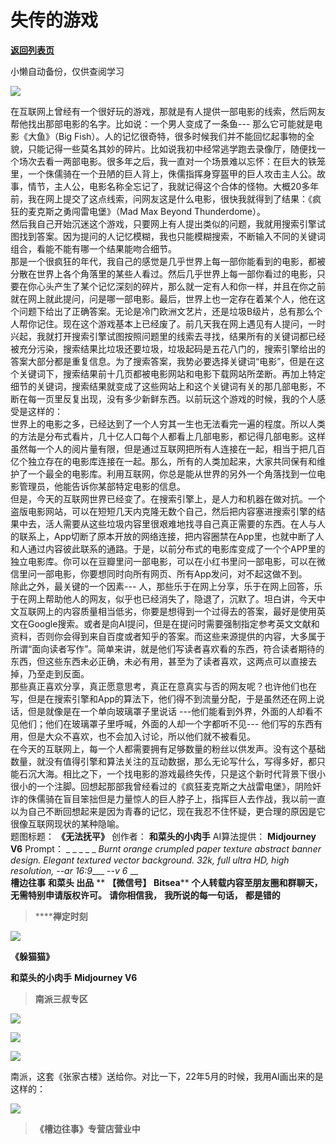 # 失传的游戏

[**返回列表页**](/gzh/槽边往事)

小懒自动备份，仅供查阅学习

![](https://mmbiz.qpic.cn/mmbiz_jpg/Ia6gU9JNtkricd58iayQ5UCL5LdsxiatcjCbgFOBrPFAAk8FzYKSIXw6lOAmMATD8PXB00QG9ic7Lvqc9u4ho6bZ5Q/640?wx_fmt=jpeg&from;=appmsg)

在互联网上曾经有一个很好玩的游戏，那就是有人提供一部电影的线索，然后网友帮他找出那部电影的名字。比如说：一个男人变成了一条鱼---
那么它可能就是电影《大鱼》（Big
Fish）。人的记忆很奇特，很多时候我们并不能回忆起事物的全貌，只能记得一些莫名其妙的碎片。比如说我初中经常逃学跑去录像厅，随便找一个场次去看一两部电影。很多年之后，我一直对一个场景难以忘怀：在巨大的铁笼里，一个侏儒骑在一个丑陋的巨人背上，侏儒指挥身穿盔甲的巨人攻击主人公。故事，情节，主人公，电影名称全忘记了，我就记得这个合体的怪物。大概20多年前，我在网上提交了这点线索，问网友这是什么电影，很快我就得到了结果：《疯狂的麦克斯之勇闯雷电堡》（Mad
Max Beyond Thunderdome）。  
然后我自己开始沉迷这个游戏，只要网上有人提出类似的问题，我就用搜索引擎试图找到答案。因为提问的人记忆模糊，我也只能模糊搜索，不断输入不同的关键词组合，看能不能有哪一个结果能吻合细节。  
那是一个很疯狂的年代，我自己的感觉是几乎世界上每一部你能看到的电影，都被分散在世界上各个角落里的某些人看过。然后几乎世界上每一部你看过的电影，只要在你心头产生了某个记忆深刻的碎片，那么就一定有人和你一样，并且在你之前就在网上就此提问，问是哪一部电影。最后，世界上也一定存在着某个人，他在这个问题下给出了正确答案。无论是冷门欧洲文艺片，还是垃圾B级片，总有那么个人帮你记住。现在这个游戏基本上已经废了。前几天我在网上遇见有人提问，一时兴起，我就打开搜索引擎试图按照问题里的线索去寻找，结果所有的关键词都已经被充分污染，搜索结果比垃圾还要垃圾，垃圾起码是五花八门的，搜索引擎给出的答案大部分都是重复信息。为了搜索答案，我势必要选择关键词“电影”，但是在这个关键词下，搜索结果前十几页都被电影网站和电影下载网站所垄断。再加上特定细节的关键词，搜索结果就变成了这些网站上和这个关键词有关的那几部电影，不断在每一页里反复出现，没有多少新鲜东西。以前玩这个游戏的时候，我的个人感受是这样的：  
世界上的电影之多，已经达到了一个人穷其一生也无法看完一遍的程度。所以人类的方法是分布式看片，几十亿人口每个人都看上几部电影，都记得几部电影。这样虽然每一个人的阅片量有限，但是通过互联网把所有人连接在一起，相当于把几百亿个独立存在的电影库连接在一起。那么，所有的人类加起来，大家共同保有和维护了一个最全的电影库。利用互联网，你总是能从世界的另外一个角落找到一位电影管理员，他能告诉你某部特定电影的信息。  
但是，今天的互联网世界已经变了。在搜索引擎上，是人力和机器在做对抗。一个盗版电影网站，可以在短短几天内克隆无数个自己，然后把内容塞进搜索引擎的结果中去，活人需要从这些垃圾内容里很艰难地找寻自己真正需要的东西。在人与人的联系上，App切断了原本开放的网络连接，把内容圈禁在App里，也就中断了人和人通过内容彼此联系的通路。于是，以前分布式的电影库变成了一个个APP里的独立电影库。你可以在豆瓣里问一部电影，可以在小红书里问一部电影，可以在微信里问一部电影，你要想同时向所有网页、所有App发问，对不起这做不到。  
除此之外，最关键的一个因素---
人，那些乐于在网上分享，乐于在网上回答，乐于在网上帮助他人的网友，似乎也已经消失了，隐退了，沉默了。坦白讲，今天中文互联网上的内容质量相当低劣，你要是想得到一个过得去的答案，最好是使用英文在Google搜索。或者是向AI提问，但是在提问时需要强制指定参考英文文献和资料，否则你会得到来自百度或者知乎的答案。而这些来源提供的内容，大多属于所谓“面向读者写作”。简单来讲，就是他们写读者喜欢看的东西，符合读者期待的东西，但这些东西未必正确，未必有用，甚至为了读者喜欢，这两点可以直接去掉，乃至走到反面。  
那些真正喜欢分享，真正愿意思考，真正在意真实与否的网友呢？也许他们也在写，但是在搜索引擎和App的算法下，他们得不到流量分配，于是虽然还在网上说话，但是就像是在一个单向玻璃罩子里说话
---他们能看到外界，外面的人却看不见他们；他们在玻璃罩子里呼喊，外面的人却一个字都听不见---
他们写的东西有用，但是大众不喜欢，也不会加入讨论，所以他们就不被看见。  
在今天的互联网上，每一个人都需要拥有足够数量的粉丝以供发声。没有这个基础数量，就没有值得引擎和算法关注的互动数据，那么无论写什么，写得多好，都只能石沉大海。相比之下，一个找电影的游戏最终失传，只是这个新时代背景下很小很小的一个注脚。回想起那部我曾经看过的《疯狂麦克斯之大战雷电堡》，阴险奸诈的侏儒骑在盲目笨拙但是力量惊人的巨人脖子上，指挥巨人去作战，我以前一直以为自己不断回想起来是因为青春的记忆，现在我忍不住怀疑，更合理的原因是它很像互联网现状的某种隐喻。  
题图标题： **《无法抚平》** 创作者： **和菜头的小肉手** AI算法提供： **Midjourney V6** Prompt： _ _ _ _ _
_Burnt orange crumpled paper texture abstract banner design. Elegant textured
vector background. 32k, full ultra HD, high resolution, --ar 16:9____ -_-v 6_
__  
 **槽边往事** **和菜头 出品** ** **【微信号】** **Bitsea**** **个人转载内容至朋友圈和群聊天，无需特别申请版权许可。**
**请你相信我，** **我所说的每一句话，** **都是错的**

>  ******禅定时刻**

![](https://mmbiz.qpic.cn/mmbiz_jpg/Ia6gU9JNtkricd58iayQ5UCL5LdsxiatcjCMicibmItakEiaNadic1V0eleiaUib224FobXlQGGKnGGIlcRysib23kqTZicpA/640?wx_fmt=jpeg&from;=appmsg)

 **《躲猫猫》**

 **和菜头的小肉手** **Midjourney V6**  

>  **南派三叔专区**

![](https://mmbiz.qpic.cn/mmbiz_jpg/Ia6gU9JNtkricd58iayQ5UCL5LdsxiatcjC4YTH6cZUCkMqEB1HolPHs4uMomDia56peDPwFGu0a2cOU2zpVLBoUKQ/640?wx_fmt=jpeg&from;=appmsg)

![](https://mmbiz.qpic.cn/mmbiz_jpg/Ia6gU9JNtkricd58iayQ5UCL5LdsxiatcjCqYVy4qiaATKskAucK67zicQVFK72ssQFAfT87Xk5fMpz8hZyvPDgop8Q/640?wx_fmt=jpeg&from;=appmsg)

![](https://mmbiz.qpic.cn/mmbiz_jpg/Ia6gU9JNtkricd58iayQ5UCL5LdsxiatcjC4yQ54jKib4OUFLW32w3UdZP9KrFyibMLowcI5b6ia411ibgTfCvbu3ta2w/640?wx_fmt=jpeg&from;=appmsg)

南派，这套《张家古楼》送给你。对比一下，22年5月的时候，我用AI画出来的是这样的：

![](https://mmbiz.qpic.cn/mmbiz_png/Ia6gU9JNtkricd58iayQ5UCL5LdsxiatcjClg60F7LXQicJhEMRJNhH9KNjXibYictwr5ynwHWUmMknWAkbEaJvI7DSg/640?wx_fmt=png&from;=appmsg)

>  **《槽边往事》专营店营业中**

  

